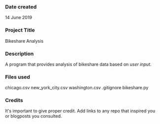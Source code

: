 ### Date created
14 June 2019

### Project Title
Bikeshare Analysis

### Description
A program that provides analysis of bikeshare data based on *user input*.

### Files used
chicago.csv
new_york_city.csv
washington.csv
.gitignore
bikeshare.py

### Credits
It's important to give proper credit. Add links to any repo that inspired you or blogposts you consulted.

